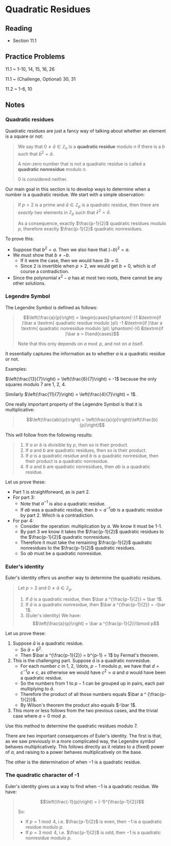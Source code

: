 # Quadratic Residues

## Reading

- Section 11.1

## Practice Problems

11.1
  ~ 1-10, 14, 15, 16, 26

11.1
  ~ (Challenge, Optional) 30, 31

11.2
  ~ 1-6, 10

## Notes

### Quadratic residues

Quadratic residues are just a fancy way of talking about whether an element is a square or not:

> We say that $0\neq \bar a\in\mathbb{Z}_n$ is a **quadratic residue** modulo $n$ if there is a $b$ such that $\bar b^2 = \bar a$.
>
> A non-zero number that is not a quadratic residue is called a **quadratic nonresidue** modulo $n$.
>
> $0$ is considered neither.

Our main goal in this section is to develop ways to determine when a number is a quadratic residue. We start with a simple observation:

> If $p > 2$ is a prime and $\bar a\in\mathbb{Z}_p$ is a quadratic residue, then there are *exactly two* elements in $\mathbb{Z}_p$ such that $\bar x ^2 = \bar a$.
>
> As a consequence, exactly $\frac{p-1}{2}$ quadratic residues modulo $p$, therefore exactly $\frac{p-1}{2}$ quadratic nonresidues.

To prove this:

- Suppose that $b^2 = a$. Then we also have that $(-b)^2 = a$.
- We must show that $b\neq -b$.
    - If it were the case, then we would have $2b=0$.
    - Since $2$ is invertible when $p > 2$, we would get $b=0$, which is of course a contradiction.
- Since the polynomial $x^2-a$ has at most two roots, there cannot be any other solutions.

### Legendre Symbol

The Legendre Symbol is defined as follows:

> $$\left(\frac{a}{p}\right) = \begin{cases}\phantom{-}1 &\textrm{if }\bar a \textrm{ quadratic residue modulo }p\\
-1 &\textrm{if }\bar a \textrm{ quadratic nonresidue modulo }p\\
\phantom{-}0 &\textrm{if }\bar a = 0\end{cases}$$
>
> Note that this only depends on $a\bmod p$, and not on $a$ itself.

It essentially captures the information as to whether $a$ is a quadratic residue or not.

Examples:

$\left(\frac{13}{7}\right) = \left(\frac{6}{7}\right) = -1$ because the only squares modulo $7$ are 1, 2, 4.

Similarly $\left(\frac{11}{7}\right) = \left(\frac{4}{7}\right) = 1$.

One really important property of the Legendre Symbol is that it is multiplicative:

> $$\left(\frac{ab}{p}\right) = \left(\frac{a}{p}\right)\left(\frac{b}{p}\right)$$

This will follow from the following results:

> 1. If $a$ or $b$ is divisible by $p$, then so is their product.
> 2. If $a$ and $b$ are quadratic residues, then so is their product.
> 3. If $a$ is a quadratic residue and $b$ is a quadratic nonresidue, then their product is a quadratic nonresidue.
> 4. If $a$ and $b$ are quadratic nonresidues, then $ab$ is a quadratic residue.

Let us prove these:

- Part 1 is straightforward, as is part 2.
- For part 3:
    - Note that $a^{-1}$ is also a quadratic residue.
    - If $ab$ was a quadratic residue, then $b = a^{-1}ab$ is a quadratic residue by part 2. Which is a contradiction.
- For par 4:
    - Consider the operation: multiplication by $a$. We know it must be 1-1.
    - By part 3 we know it takes the $\frac{p-1}{2}$ quadratic residues to the $\frac{p-1}{2}$ quadratic nonresidues.
    - Therefore it must take the remaining $\frac{p-1}{2}$ quadratic nonresidues to the $\frac{p-1}{2}$ quadratic residues.
    - So $ab$ must be a quadratic nonresidue.

### Euler's identity

Euler's identity offers us another way to determine the quadratic residues.

> Let $p > 2$ and $0 \neq \bar a\in\mathbb{Z}_p$.
>
> 1. If $\bar a$ is a quadratic residue, then $\bar a ^{\frac{p-1}{2}} = \bar 1$.
> 2. If $\bar a$ is a quadratic nonresidue, then $\bar a ^{\frac{p-1}{2}} = -\bar 1$.
> 3. (Euler's identity) We have:
> $$\left(\frac{a}{p}\right) = \bar a ^{\frac{p-1}{2}}\bmod p$$

Let us prove these:

1. Suppose $\bar a$ is a quadratic residue.
    - So $\bar a = \bar b^2$.
    - Then $\bar a ^{\frac{p-1}{2}} = b^{p-1} = 1$ by Fermat's theorem.
2. This is the challenging part. Suppose $\bar a$ is a quadratic nonresidue.
    - For each number $c$ in $1$, $2$, \ldots, $p-1$ modulo $p$, we have that $d=c^{-1}a\neq c$, as otherwise we would have $c^2=a$ and $a$ would have been a quadratic residue.
    - So the numbers from $1$ to $p-1$ can be grouped up in pairs, each pair multiplying to $\bar a$.
    - Therefore the product of all those numbers equals $\bar a ^ {\frac{p-1}{2}}$.
    - By Wilson's theorem the product also equals $-\bar 1$.
3. This more or less follows from the two previous cases, and the trivial case where $a=0\bmod p$.

Use this method to determine the quadratic residues modulo $7$.

There are two important consequences of Euler's identity. The first is that, as we saw previously in a more complicated way, the Legendre symbol behaves multiplicatively. This follows directly as it relates to a (fixed) power of $a$, and raising to a power behaves multiplicatively on the base.

The other is the determination of when $-1$ is a quadratic residue.

### The quadratic character of -1

Euler's identity gives us a way to find when $-1$ is a quadratic residue. We have:

> $$\left(\frac{-1}{p}\right) = (-1)^{\frac{p-1}{2}}$$
>
> So:
>
> - If $p =1\bmod 4$, i.e. $\frac{p-1}{2}$ is even, then $-1$ is a quadratic residue modulo $p$.
> - If $p =3\bmod 4$, i.e. $\frac{p-1}{2}$ is odd, then $-1$ is a quadratic nonresidue modulo $p$.

